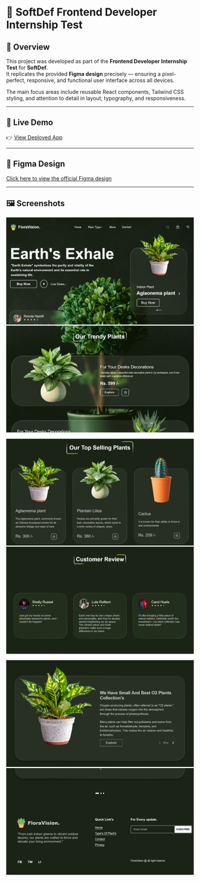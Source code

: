# 🌿 SoftDef Frontend Developer Internship Test

## 🧩 Overview
This project was developed as part of the **Frontend Developer Internship Test** for **SoftDef**.  
It replicates the provided **Figma design** precisely — ensuring a pixel-perfect, responsive, and functional user interface across all devices.  

The main focus areas include reusable React components, Tailwind CSS styling, and attention to detail in layout, typography, and responsiveness.

---

## 🚀 Live Demo
👉 [View Deployed App](https://softdef-assignment-ten.vercel.app/)

---

## 🎨 Figma Design
[Click here to view the official Figma design](https://www.figma.com/design/U0mtBXWgFim69YDj4pjY8f/Front-end-test?node-id=0-1&t=oH11OPBWgwE38lvp-1)

---

## 🖼️ Screenshots
![Home](./src/screenshorts/one.png)
![Home](./src/screenshorts/two.png)


![Home](./src/screenshorts/five.png)
![Home](./src/screenshorts/six.png)

![Home](./src/screenshorts/four.png)
![Home](./src/screenshorts/three.png)
